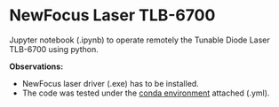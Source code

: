 # NewFocus Laser TLB-6700

Jupyter notebook (.ipynb) to operate remotely the Tunable Diode Laser TLB-6700 using python.

**Observations:**

- NewFocus laser driver (.exe) has to be installed.
- The code was tested under the [conda environment](https://docs.conda.io/projects/conda/en/latest/user-guide/tasks/manage-environments.html) attached (.yml).
